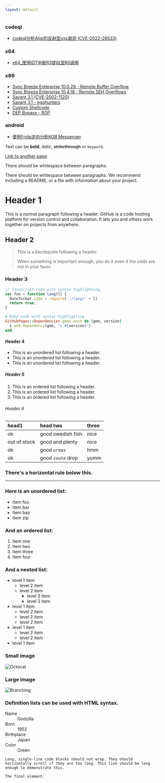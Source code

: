 ```yaml
---
layout: default
---
```


### codeql
- [codeql分析Alist的反射型xss漏洞 (CVE-2022-26533)](./archive/codeql分析Alist的反射型xss漏洞%20(CVE-2022-26533).md)

### x64
- [x64_使用IDT中断R3提权至R0调用](./archive/x64%20使用IDT中断R3提权至R0调用.md)

### x86
- [Sync Breeze Enterprise 10.0.28 - Remote Buffer Overflow](./archive/Sync%20Breeze%20Enterprise%2010.0.28%20-%20Remote%20Buffer%20Overflow.md)
- [Sync Breeze Enterprise 10.4.18 - Remote SEH Overflows](./archive/Sync%20Breeze%20Enterprise%2010.4.18%20-%20Remote%20SEH%20Overflows.md)
- [Savant 3.1 (CVE-2002-1120)](./archive/Savant%203.1%20(CVE-2002-1120).md)
- [Savant 3.1 - egghunters](./archive/Savant%203.1%20-%20egghunters.md)
- [Custom Shellcode](./archive/Custom%20Shellcode.md)
- [DEP Bypass - ROP](./archive/DEP%20Bypass%20-%20ROP.md)

### android
- [使用Frida逆向分析KGB Messenger](./archive/使用Frida逆向分析KGB%20Messenger.md)

Text can be **bold**, _italic_, ~~strikethrough~~ or `keyword`.

[Link to another page](./archive/another-page.html).

There should be whitespace between paragraphs.

There should be whitespace between paragraphs. We recommend including a README, or a file with information about your project.

# Header 1

This is a normal paragraph following a header. GitHub is a code hosting platform for version control and collaboration. It lets you and others work together on projects from anywhere.

## Header 2

> This is a blockquote following a header.
>
> When something is important enough, you do it even if the odds are not in your favor.

### Header 3

```js
// Javascript code with syntax highlighting.
var fun = function lang(l) {
  dateformat.i18n = require('./lang/' + l)
  return true;
}
```

```ruby
# Ruby code with syntax highlighting
GitHubPages::Dependencies.gems.each do |gem, version|
  s.add_dependency(gem, "= #{version}")
end
```

#### Header 4

*   This is an unordered list following a header.
*   This is an unordered list following a header.
*   This is an unordered list following a header.

##### Header 5

1.  This is an ordered list following a header.
2.  This is an ordered list following a header.
3.  This is an ordered list following a header.

###### Header 6

| head1        | head two          | three |
|:-------------|:------------------|:------|
| ok           | good swedish fish | nice  |
| out of stock | good and plenty   | nice  |
| ok           | good `oreos`      | hmm   |
| ok           | good `zoute` drop | yumm  |

### There's a horizontal rule below this.

* * *

### Here is an unordered list:

*   Item foo
*   Item bar
*   Item baz
*   Item zip

### And an ordered list:

1.  Item one
1.  Item two
1.  Item three
1.  Item four

### And a nested list:

- level 1 item
  - level 2 item
  - level 2 item
    - level 3 item
    - level 3 item
- level 1 item
  - level 2 item
  - level 2 item
  - level 2 item
- level 1 item
  - level 2 item
  - level 2 item
- level 1 item

### Small image

![Octocat](https://github.githubassets.com/images/icons/emoji/octocat.png)

### Large image

![Branching](https://guides.github.com/activities/hello-world/branching.png)


### Definition lists can be used with HTML syntax.

<dl>
<dt>Name</dt>
<dd>Godzilla</dd>
<dt>Born</dt>
<dd>1952</dd>
<dt>Birthplace</dt>
<dd>Japan</dd>
<dt>Color</dt>
<dd>Green</dd>
</dl>

```
Long, single-line code blocks should not wrap. They should horizontally scroll if they are too long. This line should be long enough to demonstrate this.
```

```
The final element.
```
